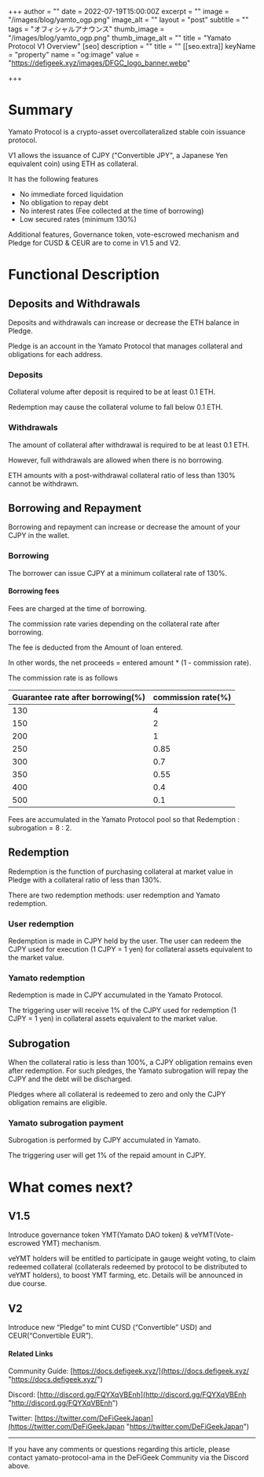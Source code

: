 +++
author = ""
date = 2022-07-19T15:00:00Z
excerpt = ""
image = "/images/blog/yamto_ogp.png"
image_alt = ""
layout = "post"
subtitle = ""
tags = "オフィシャルアナウンス"
thumb_image = "/images/blog/yamto_ogp.png"
thumb_image_alt = ""
title = "Yamato Protocol V1 Overview"
[seo]
description = ""
title = ""
[[seo.extra]]
keyName = "property"
name = "og:image"
value = "https://defigeek.xyz/images/DFGC_logo_banner.webp"

+++
# Summary

Yamato Protocol is a crypto-asset overcollateralized stable coin issuance protocol.

V1 allows the issuance of CJPY ("Convertible JPY", a Japanese Yen equivalent coin) using ETH as collateral.

It has the following features

* No immediate forced liquidation
* No obligation to repay debt
* No interest rates (Fee collected at the time of borrowing)
* Low secured rates (minimum 130%)

Additional features, Governance token, vote-escrowed mechanism and Pledge for CUSD & CEUR are to come in V1.5 and V2.

# Functional Description

## Deposits and Withdrawals

Deposits and withdrawals can increase or decrease the ETH balance in Pledge.

Pledge is an account in the Yamato Protocol that manages collateral and obligations for each address.

### Deposits

Collateral volume after deposit is required to be at least 0.1 ETH.

Redemption may cause the collateral volume to fall below 0.1 ETH.

### Withdrawals

The amount of collateral after withdrawal is required to be at least 0.1 ETH.

However, full withdrawals are allowed when there is no borrowing.

ETH amounts with a post-withdrawal collateral ratio of less than 130% cannot be withdrawn.

## Borrowing and Repayment

Borrowing and repayment can increase or decrease the amount of your CJPY in the wallet.

### Borrowing

The borrower can issue CJPY at a minimum collateral rate of 130%.

#### Borrowing fees

Fees are charged at the time of borrowing.

The commission rate varies depending on the collateral rate after borrowing.

The fee is deducted from the Amount of loan entered.

In other words, the net proceeds = entered amount * (1 - commission rate).

The commission rate is as follows

| Guarantee rate after borrowing(%) | commission rate(%) |
| --- | --- |
| 130 | 4 |
| 150 | 2 |
| 200 | 1 |
| 250 | 0.85 |
| 300 | 0.7 |
| 350 | 0.55 |
| 400 | 0.4 |
| 500 | 0.1 |

Fees are accumulated in the Yamato Protocol pool so that Redemption : subrogation = 8 : 2.

## Redemption

Redemption is the function of purchasing collateral at market value in Pledge with a collateral ratio of less than 130%.

There are two redemption methods: user redemption and Yamato redemption.

### User redemption

Redemption is made in CJPY held by the user. The user can redeem the CJPY used for execution (1 CJPY = 1 yen) for collateral assets equivalent to the market value.

### Yamato redemption

Redemption is made in CJPY accumulated in the Yamato Protocol.

The triggering user will receive 1% of the CJPY used for redemption (1 CJPY = 1 yen) in collateral assets equivalent to the market value.

## Subrogation

When the collateral ratio is less than 100%, a CJPY obligation remains even after redemption. For such pledges, the Yamato subrogation will repay the CJPY and the debt will be discharged.

Pledges where all collateral is redeemed to zero and only the CJPY obligation remains are eligible.

### Yamato subrogation payment

Subrogation is performed by CJPY accumulated in Yamato.

The triggering user will get 1% of the repaid amount in CJPY.

# What comes next?

## V1.5

Introduce governance token YMT(Yamato DAO token) & veYMT(Vote-escrowed YMT) mechanism. 

veYMT holders will be entitled to participate in gauge weight voting, to claim redeemed collateral (collaterals redeemed by protocol to be distributed to veYMT holders), to boost YMT farming, etc. Details will be announced in due course.

## V2

Introduce new “Pledge” to mint CUSD (“Convertible” USD) and CEUR(“Convertible EUR”).

#### Related Links

Community Guide: [https://docs.defigeek.xyz/](https://docs.defigeek.xyz/ "https://docs.defigeek.xyz/")

Discord: [http://discord.gg/FQYXqVBEnh](http://discord.gg/FQYXqVBEnh "http://discord.gg/FQYXqVBEnh")

Twitter: [https://twitter.com/DeFiGeekJapan](https://twitter.com/DeFiGeekJapan "https://twitter.com/DeFiGeekJapan")

***

If you have any comments or questions regarding this article, please contact yamato-protocol-ama in the DeFiGeek Community via the Discord above.